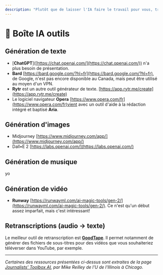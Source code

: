 ```yaml
---
description: "Plutôt que de laisser l'IA faire le travail pour vous, travailler avec l'IA peut vous permettre de faire du « journalisme augmenté\_»"
---
```


# 🧰 Boîte IA outils

## Génération de texte

* \[**ChatGPT**]\([https://chat.openai.com/](https://chat.openai.com/)) n'a plus besoin de présentation.
* **Bard** [https://bard.google.com/?hl=fr](https://bard.google.com/?hl=fr), de Google, n'est pas encore disponible au Canada, mais peut être utilisé au moyen d'un VPN.
* **Rytr** est un autre outil générateur de texte.  [https://app.rytr.me/create](https://app.rytr.me/create)
* Le logiciel navigateur **Opera**  [https://www.opera.com/fr](https://www.opera.com/fr)vient avec un outil d'aide à la rédaction intégré et baptisé **Aria**.

## Génération d'images

* Midjourney [https://www.midjourney.com/app/](https://www.midjourney.com/app/)
* Dall•E 2 [https://labs.openai.com/](https://labs.openai.com/)

## Génération de musique

yo

## Génération de vidéo

* **Runway** [https://runwayml.com/ai-magic-tools/gen-2/](https://runwayml.com/ai-magic-tools/gen-2/). Ce n'est qu'un début assez imparfait, mais c'est intéressant!



## Retranscriptions (audio -> texte)

Le meilleur outil de retranscription est [**GoodTape**](https://www.mygoodtape.com/). Il permet notamment de générer des fichiers de sous-titres pour des vidéos que vous souhaiteriez téléverser dans YouTube, par exemple.



***

_Certaines des ressources présentées ci-dessus sont extraites de la page_ [_Journalists' Toolbox AI_](https://journaliststoolbox.ai/)_, par Mike Reilley de l'U de l'Illinois à Chicago._
